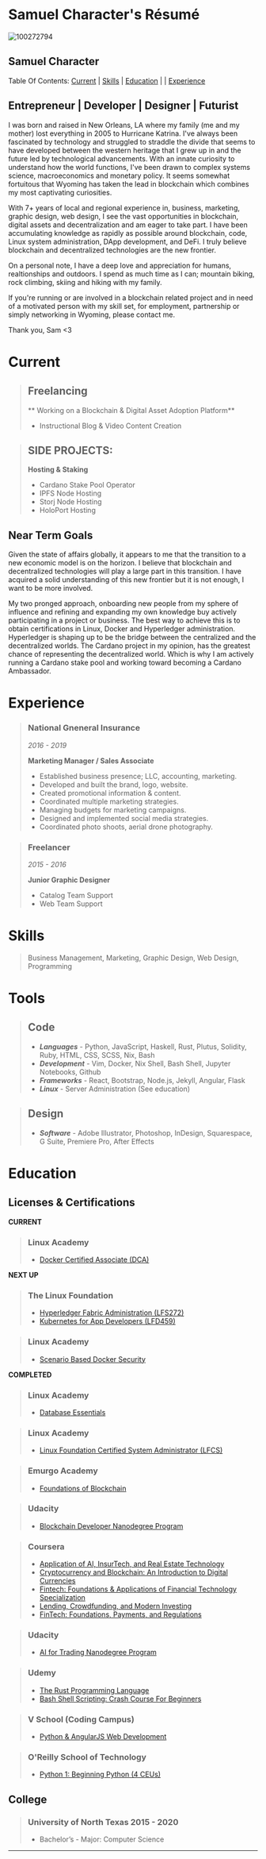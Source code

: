 

# Samuel Character's Résumé
![100272794](https://user-images.githubusercontent.com/100272794/155288451-a30468ad-5218-46cd-8ab7-b601282cc1e0.jpg)
## Samuel Character




Table Of Contents: 
  [Current](./README.md#current) | [Skills](./README.md#skills) | [Education](./README.md#education) |
| [Experience](./README.md#experience) 


## Entrepreneur | Developer | Designer | Futurist


I was born and raised in New Orleans, LA where my family (me and my mother) lost everything in 2005 to Hurricane Katrina. I've always been fascinated by technology and struggled to straddle the divide that seems to have developed between the western heritage that I grew up in and the future led by technological advancements. With an innate curiosity to understand how the world functions, I've been drawn to complex systems science, macroeconomics and monetary policy. It seems somewhat fortuitous that Wyoming has taken the lead in blockchain which combines my most captivating curiosities.

With 7+ years of local and regional experience in, business, marketing, graphic design, web design, I see the vast opportunities in blockchain, digital assets and decentralization and am eager to take part. I have been accumulating knowledge as rapidly as possible around blockchain, code, Linux system administration, DApp development, and DeFi. I truly believe blockchain and decentralized technologies are the new frontier.

On a personal note, I have a deep love and appreciation for humans, realtionships and outdoors. I spend as much time as I can; mountain biking, rock climbing, skiing and hiking with my family.

If you're running or are involved in a blockchain related project and in need of a motivated person with my skill set, for employment, partnership or simply networking in Wyoming, please contact me.

Thank you, Sam <3


# Current

> ## Freelancing
> ** Working on a Blockchain & Digital Asset Adoption Platform**
> - Instructional Blog & Video Content Creation

> ## SIDE PROJECTS:
> **Hosting & Staking**
> - Cardano Stake Pool Operator
> - IPFS Node Hosting
> - Storj Node Hosting
> - HoloPort Hosting

## Near Term Goals

Given the state of affairs globally, it appears to me that the transition to a new economic model is on the horizon.  I believe that blockchain and decentralized technologies will play a large part in this transition.  I have acquired a solid understanding of this new frontier but it is not enough, I want to be more involved.

My two pronged approach, onboarding new people from my sphere of influence and refining and expanding my own knowledge buy actively participating in a project or business.  The best way to achieve this is to obtain certifications in Linux, Docker and Hyperledger administration.  Hyperledger is shaping up to be the bridge between the centralized and the decentralized worlds.  The Cardano project in my opinion, has the greatest chance of representing the decentralized world.  Which is why I am actively running a Cardano stake pool and working toward becoming a Cardano Ambassador.



# Experience


> ### National Gneneral Insurance
> *2016 - 2019*
>
> **Marketing Manager / Sales Associate**
>
> -   Established business presence; LLC, accounting, marketing.
> -   Developed and built the brand, logo, website.
> -   Created promotional information & content.
> -   Coordinated multiple marketing strategies.
> -   Managing budgets for marketing campaigns.
> -   Designed and implemented social media strategies. 
> -   Coordinated photo shoots, aerial drone photography.



> ### Freelancer
>
> *2015 - 2016*
>
> **Junior Graphic Designer**
> -   Catalog Team Support
> -   Web Team Support




# Skills
> Business Management, Marketing, Graphic Design,  Web Design, Programming


# Tools
>  ## Code
> - ***Languages*** - Python, JavaScript, Haskell, Rust, Plutus, Solidity, Ruby, HTML, CSS, SCSS, Nix, Bash
> - ***Development*** - Vim, Docker, Nix Shell, Bash Shell, Jupyter Notebooks, Github
> - ***Frameworks*** - React, Bootstrap, Node.js, Jekyll, Angular, Flask
> - ***Linux*** - Server Administration (See education)


>  ## Design
> - ***Software*** - Adobe Illustrator, Photoshop, InDesign,  Squarespace, G Suite, Premiere Pro, After Effects


# Education

## Licenses & Certifications

**CURRENT**
> ### Linux Academy
> - [Docker Certified Associate (DCA)](https://linuxacademy.com/cp/coursescheduler/view/id/474633)

**NEXT UP**
> ### The Linux Foundation
> - [Hyperledger Fabric Administration (LFS272)](https://training.linuxfoundation.jp/training/hyperledger-fabric-administration-lfs272/)
> - [Kubernetes for App Developers (LFD459)](https://training.linuxfoundation.org/training/kubernetes-for-app-developers/)

> ### Linux Academy
> - [Scenario Based Docker Security](https://linuxacademy.com/cp/coursescheduler/view/id/474661)

**COMPLETED**
> ### Linux Academy
> - [Database Essentials](https://linuxacademy.com/profile/u/cert/id/375629)

> ### Linux Academy
> - [Linux Foundation Certified System Administrator (LFCS)](https://linuxacademy.com/profile/u/cert/id/374887)

> ### Emurgo Academy
> - [Foundations of Blockchain](https://www.youracclaim.com/badges/3b0b185f-b684-4766-8dd6-5f9e83e42128/linked_in)

> ### Udacity
> - [Blockchain Developer Nanodegree Program](https://graduation.udacity.com/confirm/9M3DSC2J)

> ### Coursera
> - [Application of AI, InsurTech, and Real Estate Technology](https://www.coursera.org/account/accomplishments/verify/HBDCUHKKB99U)
> - [Cryptocurrency and Blockchain: An Introduction to Digital Currencies](https://www.coursera.org/account/accomplishments/verify/LGMCG33BHYZA)
> - [Fintech: Foundations & Applications of Financial Technology Specialization](https://www.coursera.org/account/accomplishments/specialization/KJ5F5NFYXU87)
> - [Lending, Crowdfunding, and Modern Investing](https://www.coursera.org/account/accomplishments/verify/RJHUUWLMGDUZ)
> - [FinTech: Foundations, Payments, and Regulations](https://www.coursera.org/account/accomplishments/verify/WYYRRQF9FP8D)

> ### Udacity
> - [AI for Trading Nanodegree Program](https://graduation.udacity.com/confirm/U4H79JR)

> ### Udemy
> - [The Rust Programming Language](https://www.udemy.com/certificate/UC-74UB08WX/)
> - [Bash Shell Scripting: Crash Course For Beginners](https://www.udemy.com/certificate/UC-O8YEGNJB/)

> ### V School (Coding Campus)
> - [Python & AngularJS Web Development](https://www.credential.net/f64c5dce-b3e7-4d3a-bc29-f744bf01dc3d#gs.9zqefe)

> ### O'Reilly School of Technology
> - [Python 1: Beginning Python (4 CEUs)](https://drive.google.com/file/d/0B8T1aKIcGCKbcUJYMGZoN0l4T2M/view)



## College

> ### University of North Texas 2015 - 2020
> - Bachelor’s - Major: Computer Science




---
